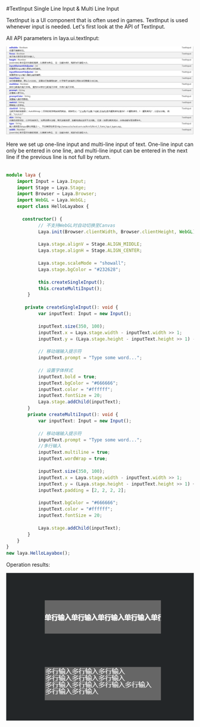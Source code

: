 #TextInput Single Line Input & Multi Line Input

TextInput is a UI component that is often used in games. TextInput is used whenever input is needed. Let's first look at the API of TextInput.

All API parameters in laya.ui.textInput:

![1](img/1.png)</br>

Here we set up one-line input and multi-line input of text. One-line input can only be entered in one line, and multi-line input can be entered in the next line if the previous line is not full by return.


```typescript

module laya {
    import Input = Laya.Input;
    import Stage = Laya.Stage;
    import Browser = Laya.Browser;
    import WebGL = Laya.WebGL;
    export class HelloLayabox {
 
      constructor() {
            // 不支持WebGL时自动切换至Canvas
            Laya.init(Browser.clientWidth, Browser.clientHeight, WebGL);
 
            Laya.stage.alignV = Stage.ALIGN_MIDDLE;
            Laya.stage.alignH = Stage.ALIGN_CENTER;

            Laya.stage.scaleMode = "showall";
            Laya.stage.bgColor = "#232628";

            this.createSingleInput();
            this.createMultiInput();
        }

       private createSingleInput(): void {
            var inputText: Input = new Input();

            inputText.size(350, 100);
            inputText.x = Laya.stage.width - inputText.width >> 1;
            inputText.y = (Laya.stage.height - inputText.height >> 1) - 100;

            // 移动端输入提示符
            inputText.prompt = "Type some word...";
 
            // 设置字体样式
            inputText.bold = true;
            inputText.bgColor = "#666666";
            inputText.color = "#ffffff";
            inputText.fontSize = 20;
            Laya.stage.addChild(inputText);
        }
        private createMultiInput(): void {
            var inputText: Input = new Input();

            // 移动端输入提示符
            inputText.prompt = "Type some word...";
            //多行输入
            inputText.multiline = true;
            inputText.wordWrap = true;

            inputText.size(350, 100);
            inputText.x = Laya.stage.width - inputText.width >> 1;
            inputText.y = (Laya.stage.height - inputText.height >> 1) +100;
            inputText.padding = [2, 2, 2, 2];

            inputText.bgColor = "#666666";
            inputText.color = "#ffffff";
            inputText.fontSize = 20;

            Laya.stage.addChild(inputText);
        }
    }
}
new laya.HelloLayabox();
```


Operation results:

![2](img/2.png)</br>

